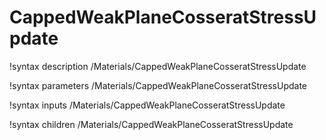 <!-- MOOSE Documentation Stub: Remove this when content is added. -->

# CappedWeakPlaneCosseratStressUpdate
!syntax description /Materials/CappedWeakPlaneCosseratStressUpdate

!syntax parameters /Materials/CappedWeakPlaneCosseratStressUpdate

!syntax inputs /Materials/CappedWeakPlaneCosseratStressUpdate

!syntax children /Materials/CappedWeakPlaneCosseratStressUpdate
